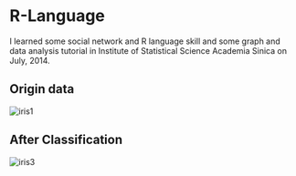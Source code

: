 # R-Language
I learned some social network and R language skill and some graph and data analysis tutorial in Institute of Statistical Science Academia Sinica on July, 2014.

## Origin data  
![iris1](https://user-images.githubusercontent.com/5801072/31052878-859c71e2-a6c2-11e7-9a6e-c87a0a4bbd2b.jpg)

## After Classification  
![iris3](https://user-images.githubusercontent.com/5801072/31052880-8cf54126-a6c2-11e7-8759-02cd1a26dca1.jpg)
